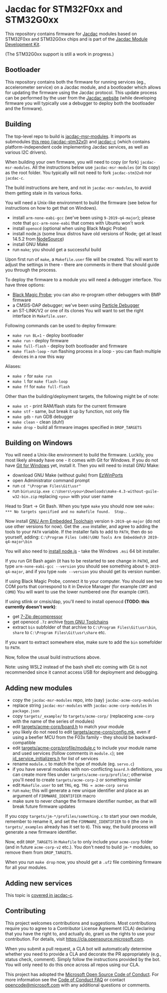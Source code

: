 # Jacdac for STM32F0xx and STM32G0xx

This repository contains firmware for [Jacdac](https://aka.ms/jacdac) modules based on STM32F0xx and STM32G0xx
chips and is part of the [Jacdac Module Development Kit](https://github.com/microsoft/jacdac-mdk).

(The STM32G0xx support is still a work in progress.)

## Bootloader

This repository contains both the firmware for running services (eg., accelerometer service) on a Jacdac module,
and a bootloader which allows for updating the firmware using the Jacdac protocol.
This update process can be performed by the user from the [Jacdac website](https://microsoft.github.io/jacdac-ts/tools/updater)
(while developing firmware you will typically use a debugger to deploy both the bootloader and the firmware).

## Building

The top-level repo to build is [jacdac-msr-modules](https://github.com/microsoft/jacdac-msr-modules).
It imports as submodules [this repo (jacdac-stm32x0)](https://github.com/microsoft/jacdac-stm32x0) 
and [jacdac-c](https://github.com/microsoft/jacdac-c)
(which contains platform-independent code implementing Jacdac services, as well as various I2C drivers).

When building your own firmware, you will need to copy (or fork) `jacdac-msr-modules`.
All the instructions below use `jacdac-msr-modules` (or its copy) as the root folder.
You typically will not need to fork `jacdac-stm32x0` nor `jacdac-c`.

The build instructions are here, and not in `jacdac-msr-modules`, to avoid them getting stale in its various forks.

You will need a Unix-like environment to build the firmware (see below for instructions on how to get that on Windows).

* install `arm-none-eabi-gcc` (we've been using `9-2019-q4-major`);
  please note that `gcc-arm-none-eabi` that comes with Ubuntu won't work
* install `openocd` (optional when using Black Magic Probe)
* install node.js (some linux distros have old versions of Node; get at least 14.5.2 from [NodeSource](https://github.com/nodesource/distributions/blob/master/README.md))
* install GNU Make
* run `make`; you should get a successful build

Upon first run of `make`, a `Makefile.user` file will be created.
You will want to adjust the settings in there - there are comments in there that should guide you through the process.

To deploy the firmware to a module you will need a debugger interface.
You have three options:
* [Black Magic Probe](https://github.com/blacksphere/blackmagic/wiki); you can also re-program other debuggers with BMP firmware
* a CMSIS-DAP debugger; we've been using [Particle Debugger](https://store.particle.io/products/particle-debugger)
* an ST-LINK/V2 or one of its clones
You will want to set the right interface in `Makefile.user`.

Following commands can be used to deploy firmware:
* `make run BL=1` - deploy bootloader
* `make run` - deploy firmware
* `make full-flash` - deploy both bootloader and firmware
* `make flash-loop` - run flashing process in a loop - you can flash multiple devices in a row this way

Aliases:
* `make r` for `make run`
* `make l` for `make flash-loop`
* `make ff` for `make full-flash`

Other than the building/deployment targets, the following might be of note:

* `make st` - print RAM/flash stats for the current firmware
* `make stf` - same, but break it up by function, not only file
* `make gdb` - run GDB debugger
* `make clean` - clean (duh!)
* `make drop` - build all firmware images specified in `DROP_TARGETS`

## Building on Windows

You will need a Unix-like environment to build the firmware.
Luckily, you most likely already have one - it comes with Git for Windows.
If you do not have [Git for Windows](https://git-scm.com/download/win) yet, install it.
Then you will need to install GNU Make:

* download GNU Make (without guile) from [EzWinPorts](https://sourceforge.net/projects/ezwinports/files/)
* open Administrator command prompt
* run `cd "\Program Files\Git\usr"`
* run `bin\unzip.exe c:\Users\<you>\Downloads\make-4.3-without-guile-w32-bin.zip` replacing `<you>` with your user name

Head to Start -> Git Bash. When you type `make` you should now see
`make: *** No targets specified and no makefile found.  Stop.`.

Now install [GNU Arm Embedded Toolchain](https://developer.arm.com/tools-and-software/open-source-software/developer-tools/gnu-toolchain/gnu-rm/downloads)
version `9-2019-q4-major` (do not use other versions for now).
Get the `.exe` installer, and agree to adding the tools to your `PATH` variable. If the installer fails to add to `PATH`, then do so yourself, adding:
`C:\Program Files (x86)\GNU Tools Arm Embedded\9 2019-q4-major\bin`

You will also need to [install node.js](https://nodejs.org/en/download/) - take the Windows `.msi` 64 bit installer.

If you run Git Bash again (it has to be restarted to see change in `PATH`), and type 
`arm-none-eabi-gcc --version` you should see something about `9-2019-q4-major`,
and if you type `node --version` you should get its version number.

If using Black Magic Probe, connect it to your computer.
You should see two COM ports that correspond to it in Device Manager (for example `COM7` and `COM8`)
You will want to use the lower numbered one (for example `COM7`).

If using stlink or cmsis/dap, you'll need to install openocd **(TODO: this currently doesn't work)**:

* get [7-Zip decompressor](https://www.7-zip.org/)
* get openocd `.7z` archive [from GNU Toolchains](https://gnutoolchains.com/arm-eabi/openocd/)
* extract `bin` subfolder of that archive to `C:\Program Files\Git\usr\bin`,
  `share` to  `C:\Program Files\Git\usr\share` etc.

If you want to extract somewhere else, make sure to add the `bin` somefolder to `PATH`.

Now, follow the usual build instructions above.

Note: using WSL2 instead of the bash shell etc coming with Git 
is not recommended since it cannot access USB for deployment and debugging.

## Adding new modules

* copy the `jacdac-msr-modules` repo, into (say) `jacdac-acme-corp-modules`
* replace string `jacdac-msr-modules` with `jacdac-acme-corp-modules` in `package.json`
* copy `targets/_example/` to `targets/acme-corp/` (replaceing `acme-corp` with the name of the series of modules)
* edit [targets/acme-corp/board.h](targets/_example/board.h) to match your module
* you likely do not need to edit [targets/acme-corp/config.mk](targets/_example/config.mk), even if using
  a beefier MCU from the F03x family - they should be backward-compatible
* edit [targets/acme-corp/profile/module.c](targets/_example/profile/module.c) 
  to include your module name and used services (follow comments in `module.c`);
  see [jd_service_initializers.h](https://github.com/microsoft/jacdac-c/blob/master/services/interfaces/jd_service_initializers.h)
  for list of services
* rename `module.c` to match the type of module (eg. `servo.c`)
* if you have several modules with non-conflicting `board.h` definitions,
  you can create more files under `targets/acme-corp/profile/`;
  otherwise you'll need to create `targets/acme-corp-2` or something similar
* edit `Makefile.user` to set `TRG`, eg. `TRG = acme-corp servo`
* run `make`; this will generate a new unique identifier and place as an argument of `FIRMWARE_IDENTIFIER` macro
* make sure to never change the firmware identifier number, as that will break future firmware updates

If you copy `targets/jm-*/profiles/something.c` to start your own module, remember to rename it, and
set the `FIRMWARE_IDENTIFIER` to `0` (the one in `targets/_examples` already has it set to `0`).
This way, the build process will generate a new firmware identifier.

Now, edit `DROP_TARGETS` in `Makefile` to only include your `acme-corp` folder
(and in future `acme-corp-v2` etc.).
You don't need to build `jm-*` modules, so remove them from `DROP_TARGETS`.

When you run `make drop` now, you should get a `.uf2` file combining firmware for all your modules.

## Adding new services

This topic is [covered in jacdac-c](https://github.com/microsoft/jacdac-c#adding-new-services).

## Contributing

This project welcomes contributions and suggestions.  Most contributions require you to agree to a
Contributor License Agreement (CLA) declaring that you have the right to, and actually do, grant us
the rights to use your contribution. For details, visit https://cla.opensource.microsoft.com.

When you submit a pull request, a CLA bot will automatically determine whether you need to provide
a CLA and decorate the PR appropriately (e.g., status check, comment). Simply follow the instructions
provided by the bot. You will only need to do this once across all repos using our CLA.

This project has adopted the [Microsoft Open Source Code of Conduct](https://opensource.microsoft.com/codeofconduct/).
For more information see the [Code of Conduct FAQ](https://opensource.microsoft.com/codeofconduct/faq/) or
contact [opencode@microsoft.com](mailto:opencode@microsoft.com) with any additional questions or comments.
